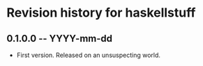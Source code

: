 # Revision history for haskellstuff

## 0.1.0.0 -- YYYY-mm-dd

* First version. Released on an unsuspecting world.
